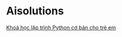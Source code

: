 # Aisolutions
[Khoá học lập trình Python cơ bản cho trẻ em](https://github.com/anh-ai/aisolutions)






